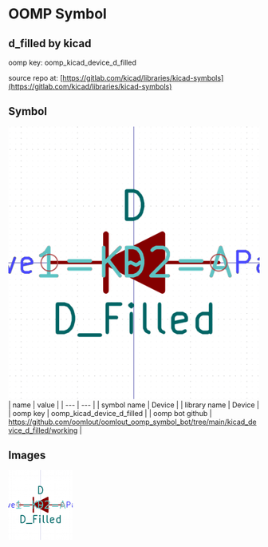 # OOMP Symbol  
## d_filled  by kicad  
  
oomp key: oomp_kicad_device_d_filled  
  
source repo at: [https://gitlab.com/kicad/libraries/kicad-symbols](https://gitlab.com/kicad/libraries/kicad-symbols)  
## Symbol  
  
[![working.png](working_600.png)](working.png)  
| name | value | 
| --- | --- | 
| symbol name | Device | 
| library name | Device | 
| oomp key | oomp_kicad_device_d_filled | 
| oomp bot github | https://github.com/oomlout/oomlout_oomp_symbol_bot/tree/main/kicad_device_d_filled/working | 
## Images  
  
[![working.png](working_140.png)](working.png)  
